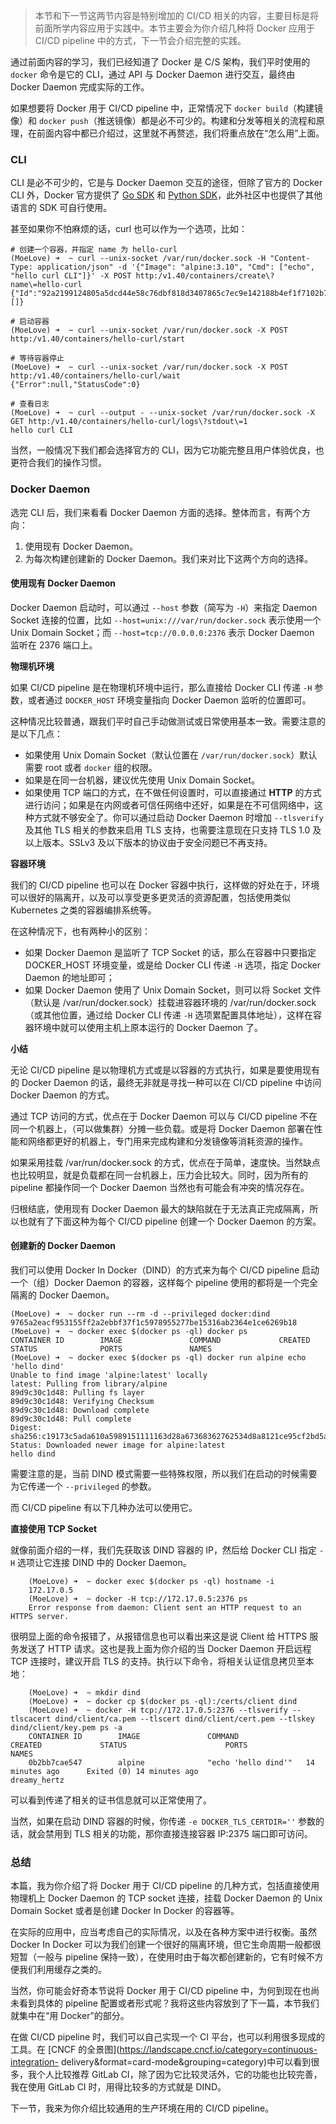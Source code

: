 > 本节和下一节这两节内容是特别增加的 CI/CD 相关的内容，主要目标是将前面所学内容应用于实践中。本节主要会为你介绍几种将 Docker 应用于
> CI/CD pipeline 中的方式，下一节会介绍完整的实践。

通过前面内容的学习，我们已经知道了 Docker 是 C/S 架构，我们平时使用的 `docker` 命令是它的 CLI，通过 API 与 Docker
Daemon 进行交互，最终由 Docker Daemon 完成实际的工作。

如果想要将 Docker 用于 CI/CD pipeline 中，正常情况下 `docker build`（构建镜像）和 `docker
push`（推送镜像）都是必不可少的。构建和分发等相关的流程和原理，在前面内容中都已介绍过，这里就不再赘述，我们将重点放在“怎么用”上面。

### CLI

CLI 是必不可少的，它是与 Docker Daemon 交互的途径，但除了官方的 Docker CLI 外，Docker 官方提供了 [Go
SDK](https://godoc.org/github.com/docker/docker/client) 和 [Python
SDK](https://docker-py.readthedocs.io/)，此外社区中也提供了其他语言的 SDK 可自行使用。

甚至如果你不怕麻烦的话，curl 也可以作为一个选项，比如：

    
    
    # 创建一个容器，并指定 name 为 hello-curl
    (MoeLove) ➜  ~ curl --unix-socket /var/run/docker.sock -H "Content-Type: application/json" -d '{"Image": "alpine:3.10", "Cmd": ["echo", "hello curl CLI"]}' -X POST http:/v1.40/containers/create\?name\=hello-curl
    {"Id":"92a2199124805a5dcd44e58c76dbf818d3407865c7ec9e142188b4ef1f7102b7","Warnings":[]}
    
    # 启动容器
    (MoeLove) ➜  ~ curl --unix-socket /var/run/docker.sock -X POST http:/v1.40/containers/hello-curl/start
    
    # 等待容器停止
    (MoeLove) ➜  ~ curl --unix-socket /var/run/docker.sock -X POST http:/v1.40/containers/hello-curl/wait
    {"Error":null,"StatusCode":0}
    
    # 查看日志
    (MoeLove) ➜  ~ curl --output - --unix-socket /var/run/docker.sock -X GET http:/v1.40/containers/hello-curl/logs\?stdout\=1
    hello curl CLI
    

当然，一般情况下我们都会选择官方的 CLI，因为它功能完整且用户体验优良，也更符合我们的操作习惯。

### Docker Daemon

选完 CLI 后，我们来看看 Docker Daemon 方面的选择。整体而言，有两个方向：

  1. 使用现有 Docker Daemon。
  2. 为每次构建创建新的 Docker Daemon。我们来对比下这两个方向的选择。

#### 使用现有 Docker Daemon

Docker Daemon 启动时，可以通过 `--host` 参数（简写为 `-H`）来指定 Daemon Socket 连接的位置，比如
`--host=unix:///var/run/docker.sock` 表示使用一个 Unix Domain Socket；而
`--host=tcp://0.0.0.0:2376` 表示 Docker Daemon 监听在 2376 端口上。

**物理机环境**

如果 CI/CD pipeline 是在物理机环境中运行，那么直接给 Docker CLI 传递 `-H` 参数，或者通过 `DOCKER_HOST`
环境变量指向 Docker Daemon 监听的位置即可。

这种情况比较普通，跟我们平时自己手动做测试或日常使用基本一致。需要注意的是以下几点：

  * 如果使用 Unix Domain Socket（默认位置在 `/var/run/docker.sock`）默认需要 root 或者 `docker` 组的权限。
  * 如果是在同一台机器，建议优先使用 Unix Domain Socket。
  * 如果使用 TCP 端口的方式，在不做任何设置时，可以直接通过 **HTTP** 的方式进行访问；如果是在内网或者可信任网络中还好，如果是在不可信网络中，这种方式就不够安全了。你可以通过启动 Docker Daemon 时增加 `--tlsverify` 及其他 TLS 相关的参数来启用 TLS 支持，也需要注意现在只支持 TLS 1.0 及以上版本。SSLv3 及以下版本的协议由于安全问题已不再支持。

**容器环境**

我们的 CI/CD pipeline 也可以在 Docker
容器中执行，这样做的好处在于，环境可以很好的隔离开，以及可以享受更多更灵活的资源配置，包括使用类似 Kubernetes 之类的容器编排系统等。

在这种情况下，也有两种小的区别：

  * 如果 Docker Daemon 是监听了 TCP Socket 的话，那么在容器中只要指定 DOCKER_HOST 环境变量，或是给 Docker CLI 传递 `-H` 选项，指定 Docker Daemon 的地址即可；
  * 如果 Docker Daemon 使用了 Unix Domain Socket，则可以将 Socket 文件（默认是 /var/run/docker.sock）挂载进容器环境的 /var/run/docker.sock（或其他位置，通过给 Docker CLI 传递 `-H` 选项累配置具体地址），这样在容器环境中就可以使用主机上原本运行的 Docker Daemon 了。

**小结**

无论 CI/CD pipeline 是以物理机方式或是以容器的方式执行，如果是要使用现有的 Docker Daemon 的话，最终无非就是寻找一种可以在
CI/CD pipeline 中访问 Docker Daemon 的方式。

通过 TCP 访问的方式，优点在于 Docker Daemon 可以与 CI/CD pipeline 不在同一个机器上，（可以做集群）分摊一些负载。或是将
Docker Daemon 部署在性能和网络都更好的机器上，专门用来完成构建和分发镜像等消耗资源的操作。

如果采用挂载 /var/run/docker.sock
的方式，优点在于简单，速度快。当然缺点也比较明显，就是负载都在同一台机器上，压力会比较大。同时，因为所有的 pipeline 都操作同一个 Docker
Daemon 当然也有可能会有冲突的情况存在。

归根结底，使用现有 Docker Daemon 最大的缺陷就在于无法真正完成隔离，所以也就有了下面这种为每个 CI/CD pipeline 创建一个
Docker Daemon 的方案。

#### 创建新的 Docker Daemon

我们可以使用 Docker In Docker（DIND）的方式来为每个 CI/CD pipeline 启动一个（组）Docker Daemon
的容器，这样每个 pipeline 使用的都将是一个完全隔离的 Docker Daemon。

    
    
    (MoeLove) ➜  ~ docker run --rm -d --privileged docker:dind 
    9765a2eacf953155ff2a2ebbf37f1c5978955277be15316ab2364e1ce6269b18
    (MoeLove) ➜  ~ docker exec $(docker ps -ql) docker ps   
    CONTAINER ID        IMAGE               COMMAND             CREATED             STATUS              PORTS               NAMES
    (MoeLove) ➜  ~ docker exec $(docker ps -ql) docker run alpine echo 'hello dind'
    Unable to find image 'alpine:latest' locally
    latest: Pulling from library/alpine
    89d9c30c1d48: Pulling fs layer
    89d9c30c1d48: Verifying Checksum
    89d9c30c1d48: Download complete
    89d9c30c1d48: Pull complete
    Digest: sha256:c19173c5ada610a5989151111163d28a67368362762534d8a8121ce95cf2bd5a
    Status: Downloaded newer image for alpine:latest
    hello dind
    

需要注意的是，当前 DIND 模式需要一些特殊权限，所以我们在启动的时候需要为它传递一个 `--privileged` 的参数。

而 CI/CD pipeline 有以下几种办法可以使用它。

**直接使用 TCP Socket**

就像前面介绍的一样，我们先获取该 DIND 容器的 IP，然后给 Docker CLI 指定 `-H` 选项让它连接 DIND 中的 Docker
Daemon。

    
    
        (MoeLove) ➜  ~ docker exec $(docker ps -ql) hostname -i
        172.17.0.5                                                   
        (MoeLove) ➜  ~ docker -H tcp://172.17.0.5:2376 ps         
        Error response from daemon: Client sent an HTTP request to an HTTPS server. 
    

很明显上面的命令报错了，从报错信息也可以看出来这是说 Client 给 HTTPS 服务发送了 HTTP 请求。这也是我上面为你介绍的当 Docker
Daemon 开启远程 TCP 连接时，建议开启 TLS 的支持。执行以下命令，将相关认证信息拷贝至本地：

    
    
        (MoeLove) ➜  ~ mkdir dind 
        (MoeLove) ➜  ~ docker cp $(docker ps -ql):/certs/client dind  
        (MoeLove) ➜  ~ docker -H tcp://172.17.0.5:2376 --tlsverify --tlscacert dind/client/ca.pem --tlscert dind/client/cert.pem --tlskey dind/client/key.pem ps -a 
        CONTAINER ID        IMAGE               COMMAND               CREATED             STATUS                      PORTS               NAMES
        0b2bb7cae547        alpine              "echo 'hello dind'"   14 minutes ago      Exited (0) 14 minutes ago                       dreamy_hertz
    

可以看到传递了相关的证书信息就可以正常使用了。

当然，如果在启动 DIND 容器的时候，你传递 `-e DOCKER_TLS_CERTDIR=''` 参数的话，就会禁用到 TLS
相关的功能，那你直接连接容器 IP:2375 端口即可访问。

### 总结

本篇，我为你介绍了将 Docker 用于 CI/CD pipeline 的几种方式，包括直接使用物理机上 Docker Daemon 的 TCP
socket 连接，挂载 Docker Daemon 的 Unix Domain Socket 或者是创建 Docker In Docker 的容器等。

在实际的应用中，应当考虑自己的实际情况，以及在各种方案中进行权衡。虽然 Docker In Docker
可以为我们创建一个很好的隔离环境，但它生命周期一般都很短暂（一般与 pipeline
保持一致），在使用时由于每次都创建新的，它有时候不方便我们利用缓存之类的。

当然，你可能会好奇本节说将 Docker 用于 CI/CD pipeline 中，为何到现在也尚未看到具体的 pipeline
配置或者形式呢？我将这些内容放到了下一篇，本节我们就集中在“用 Docker”的部分。

在做 CI/CD pipeline 时，我们可以自己实现一个 CI 平台，也可以利用很多现成的工具。在 [CNCF
的全景图](https://landscape.cncf.io/category=continuous-integration-
delivery&format=card-mode&grouping=category)中可以看到很多，我个人比较推荐 GitLab
CI，除了因为它比较灵活外，它的功能也比较完善，我在使用 GitLab CI 时，用得比较多的方式就是 DIND。

下一节，我来为你介绍比较通用的生产环境在用的 CI/CD pipeline。


